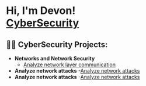 <h1>Hi, I'm Devon! <br/><a href="https://github.com/joshmadakor1">CyberSecurity</a> 
<h2>👨‍💻 CyberSecurity Projects:</h2>

- <b>Networks and Network Security</b>
  - [Analyze network layer communication](https://github.com/BluuChipp/-Analyze-network-layer-communication.git)
- <b>Analyze network attacks</b>
  -[Analyze network attacks](https://github.com/BluuChipp/Analyze-network-attacks.git)
- <b>Analyze network attacks</b>
  -[Analyze network attacks](https://github.com/BluuChipp/Analyze-network-attacks.git)
